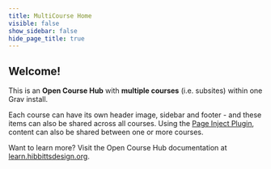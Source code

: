 ```yaml
---
title: MultiCourse Home
visible: false
show_sidebar: false
hide_page_title: true
---
```


## Welcome!

This is an **Open Course Hub** with **multiple courses** (i.e. subsites) within one Grav install.

Each course can have its own header image, sidebar and footer - and these items can also be shared across all courses. Using the [Page Inject Plugin](https://github.com/getgrav/grav-plugin-page-inject), content can also be shared between one or more courses.

Want to learn more? Visit the Open Course Hub documentation at [learn.hibbittsdesign.org](https://learn.hibbittsdesign.org/opencoursehub).
